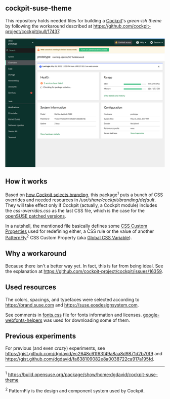 ## cockpit-suse-theme

This repository holds needed files for building a [Cockpit](https://cockpit-project.org/)'s _green-ish theme_ by following the workaround described at https://github.com/cockpit-project/cockpit/pull/17437.

<p align="center">
  <img src="./cockpit-suse-theme.png" alt="A Cockpit's screenshot while using cockpit-suse-theme" />
</p>

## How it works

Based on [how Cockpit selects branding](https://github.com/cockpit-project/cockpit/blob/27cb665b5c135481f900dafac0c1b754ab91b5a0/doc/branding.md#how-cockpit-selects-branding), this package<sup>1</sup> puts a bunch of CSS overrides and needed resources in _/usr/share/cockpit/branding/default_. They will take effect only if Cockpit (actually, a Cockpit module) includes the _css-overrides.css_ as the last CSS file, which is the case for the [openSUSE patched versions](https://build.opensuse.org/project/show/systemsmanagement:cockpit).

In a nutshell, the mentioned file basically defines some [CSS Custom Properties](https://developer.mozilla.org/en-US/docs/Web/CSS/--*) used for redefining either, a CSS rule or the value of another [PatternFly](https://www.patternfly.org/)<sup>2</sup> CSS Custom Property (aka [Global CSS Variable](https://www.patternfly.org/v4/developer-resources/global-css-variables)).

## Why a workaround

Because there isn't a better way yet. In fact, this is far from being ideal. See the explanation at https://github.com/cockpit-project/cockpit/issues/16359.

## Used resources

The colors, spacings, and typefaces were selected according to https://brand.suse.com and https://suse.eosdesignsystem.com.

See comments in [fonts.css](./fonts.css) file for fonts information and licenses. [google-webfonts-helpers](https://github.com/majodev/google-webfonts-helper) was used for downloading some of them.

## Previous experiments

For previous (and even _crazy_) experiments, see https://gist.github.com/dgdavid/ec2648c61f63f49a8aa8d9871d2b70f9 and https://gist.github.com/dgdavid/fa638109082e8a0038722ca917a195fd.

---

<sup>1</sup> https://build.opensuse.org/package/show/home:dgdavid/cockpit-suse-theme

<sup>2</sup> PatternFly is the design and component system used by Cockpit.
